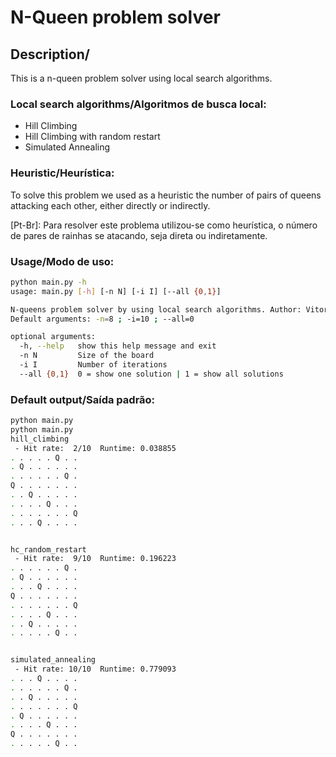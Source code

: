 # N-Queen problem solver
## Description/
This is a n-queen problem solver using local search algorithms.


### Local search algorithms/Algoritmos de busca local:

- Hill Climbing
- Hill Climbing with random restart
- Simulated Annealing

### Heuristic/Heurística:

To solve this problem we used as a heuristic the number of pairs of queens attacking each other, either directly or indirectly.

[Pt-Br]:
Para resolver este problema utilizou-se como heurística, o número de pares de rainhas se atacando, seja direta ou indiretamente.

### Usage/Modo de uso:

```bash
python main.py -h
usage: main.py [-h] [-n N] [-i I] [--all {0,1}]

N-queens problem solver by using local search algorithms. Author: Vitor Veras.
Default arguments: -n=8 ; -i=10 ; --all=0

optional arguments:
  -h, --help   show this help message and exit
  -n N         Size of the board
  -i I         Number of iterations
  --all {0,1}  0 = show one solution | 1 = show all solutions
```
### Default output/Saída padrão:

```bash
python main.py
python main.py
hill_climbing
 - Hit rate:  2/10	Runtime: 0.038855
. . . . . Q . .
. Q . . . . . .
. . . . . . Q .
Q . . . . . . .
. . Q . . . . .
. . . . Q . . .
. . . . . . . Q
. . . Q . . . .


hc_random_restart
 - Hit rate:  9/10	Runtime: 0.196223
. . . . . . Q .
. Q . . . . . .
. . . Q . . . .
Q . . . . . . .
. . . . . . . Q
. . . . Q . . .
. . Q . . . . .
. . . . . Q . .


simulated_annealing
 - Hit rate: 10/10	Runtime: 0.779093
. . . Q . . . .
. . . . . . Q .
. . Q . . . . .
. . . . . . . Q
. Q . . . . . .
. . . . Q . . .
Q . . . . . . .
. . . . . Q . .

